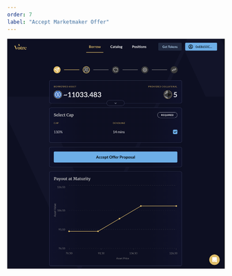 ```yaml
---
order: 7
label: "Accept Marketmaker Offer"
---
```


![Votre accept marketmaker offer](/static/images/accept-callstrike.png)
